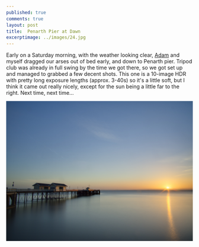 ```yaml
---
published: true
comments: true
layout: post
title:  Penarth Pier at Dawn 
excerptimage: ../images/24.jpg
---
```


Early on a Saturday morning, with the weather looking clear, [Adam](https://www.flickr.com/photos/priceadam/) and myself dragged our arses out of bed early, and down to Penarth pier. Tripod club was already in full swing by the time we got there, so we got set up and managed to grabbed a few decent shots. This one is a 10-image HDR with pretty long exposure lengths (approx. 3-40s) so it's a little soft, but I think it came out really nicely, except for the sun being a little far to the right. Next time, next time... 



[![Image 24/365	12mm	~f/16	ISO200	](../images/24.jpg)](https://www.flickr.com/photos/tmadhavan/16174659790/)